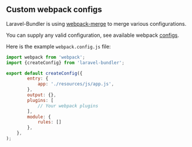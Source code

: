 ## Custom webpack configs

Laravel-Bundler is using [webpack-merge](https://github.com/survivejs/webpack-merge) to merge various configurations.

You can supply any valid configuration, see available webpack [configs](https://webpack.js.org/configuration/).

Here is the example `webpack.config.js` file:

```js
import webpack from 'webpack';
import {createConfig} from 'laravel-bundler';

export default createConfig({
        entry: {
            app: './resources/js/app.js',
        },
        output: {},
        plugins: [
            // Your webpack plugins
        ],
        module: {
            rules: []
        },
    },
);
```
